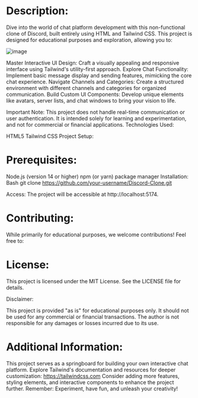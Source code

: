# Description:

Dive into the world of chat platform development with this non-functional clone of Discord, built entirely using HTML and Tailwind CSS. This project is designed for educational purposes and exploration, allowing you to:

![image](https://github.com/achintyashende/Discord-Clone/assets/93874718/a44c0337-f1fd-473c-b560-32770a83160e)


Master Interactive UI Design: Craft a visually appealing and responsive interface using Tailwind's utility-first approach.
Explore Chat Functionality: Implement basic message display and sending features, mimicking the core chat experience.
Navigate Channels and Categories: Create a structured environment with different channels and categories for organized communication.
Build Custom UI Components: Develop unique elements like avatars, server lists, and chat windows to bring your vision to life.

Important Note:
This project does not handle real-time communication or user authentication.
It is intended solely for learning and experimentation, and not for commercial or financial applications.
Technologies Used:

HTML5
Tailwind CSS
Project Setup:

# Prerequisites:
Node.js (version 14 or higher)
npm (or yarn) package manager
Installation:
Bash
git clone https://github.com/your-username/Discord-Clone.git

Access: The project will be accessible at http://localhost:5174.

# Contributing:

While primarily for educational purposes, we welcome contributions! Feel free to:

# License:

This project is licensed under the MIT License. See the LICENSE file for details.

Disclaimer:

This project is provided "as is" for educational purposes only. It should not be used for any commercial or financial transactions. The author is not responsible for any damages or losses incurred due to its use.

# Additional Information:

This project serves as a springboard for building your own interactive chat platform.
Explore Tailwind's documentation and resources for deeper customization: https://tailwindcss.com
Consider adding more features, styling elements, and interactive components to enhance the project further.
Remember: Experiment, have fun, and unleash your creativity!


